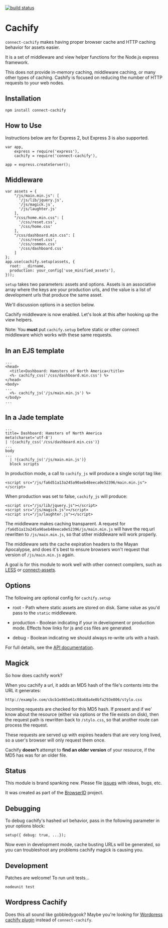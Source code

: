 [![build status](https://secure.travis-ci.org/mozilla/connect-cachify.png)](http://travis-ci.org/mozilla/connect-cachify)
# Cachify #
``connect-cachify`` makes having proper browser cache and HTTP caching
behavior for assets easier.

It is a set of middleware and view helper functions for the Node.js express framework.

This does not provide in-memory caching, middleware caching, or many other
types of caching. Cashify is focused on reducing the number of HTTP requests
to your web nodes.

## Installation ##

    npm install connect-cachify

## How to Use ##
Instructions below are for Express 2, but Express 3 is also supported.

    var app,
        express = require('express'),
        cachify = require('connect-cachify'),

    app = express.createServer();

## Middleware ##
    var assets = {
        "/js/main.min.js": [
          '/js/lib/jquery.js',
          '/js/magick.js',
          '/js/laughter.js'
        ],
        "/css/home.min.css": [
          '/css/reset.css',
          '/css/home.css'
        ],
        "/css/dashboard.min.css": [
          '/css/reset.css',
          '/css/common.css'
          '/css/dashboard.css'
        ]
    };
    app.use(cachify.setup(assets, {
      root: __dirname,
      production: your_config['use_minified_assets'],
    }));

``setup`` takes two parameters: assets and options. Assets is an associative
array where the keys are your production urls, and the value is a list of
development urls that produce the same asset.

We'll discussion options in a section below.

Cachify middleware is now enabled. Let's look at this after hooking up the view
helpers.

Note: You **must** put ``cachify.setup`` before static or other connect
middleware which works with these same requests.

## In an EJS template

    ...
    <head>
      <title>Dashboard: Hamsters of North America</title>
      <%- cachify_css('/css/dashboard.min.css') %>
    </head>
    <body>
    ...
      <%- cachify_js('/js/main.min.js') %>
    </body>
    ...

## In a Jade template

    ...
    title= Dashboard: Hamsters of North America
    meta(charset='utf-8')
    | !{cachify_css('/css/dashboard.min.css')}
    ...
    body
    ...
      | !{cachify_js('/js/main.min.js')}
      block scripts

In production mode, a call to ``cachify_js`` will produce a single script tag
like:

    <script src="/js/fa6d51a13a245a90aeb48eeca0e52396/main.min.js"></script>

When production was set to false, ``cachify_js`` will produce:

    <script src="/js/lib/jquery.js"></script>
    <script src="/js/magick.js"></script>
    <script src="/js/laughter.js"></script>

The middleware makes caching transparent. A request for
``/fa6d51a13a245a90aeb48eeca0e52396/js/main.min.js`` will have the req.url
rewritten to ``/js/main.min.js``, so that other middleware will work properly.

The middleware sets the cache expiration headers to the Mayan Apocalypse, and
does it's best to ensure browsers won't request that version of
``/js/main.min.js`` again.

A goal is for this module to work well with other connect compilers, such as
[LESS](http://lesscss.org/) or
[connect-assets](https://github.com/TrevorBurnham/connect-assets).

## Options ##
The following are optional config for ``cachify.setup``

* root - Path where static assets are stored on disk. Same value as you'd pass
to the ``static`` middleware.

* production - Boolean indicating if your in development or production mode.
    Effects how links for js and css files are generated.

* debug - Boolean indicating we should always re-write urls with a hash.

For full details, see the [API documentation](docs/API.md).

## Magick ##
So how does cachify work?

When you cachify a url, it adds an MD5 hash of the file's contents into the URL
it generates:

    http://example.com/cbcb1e865e61c08a68a4e0bfa293e806/stylo.css

Incoming requests are checked for this MD5 hash. If present and if we' know
about the resource (either via options or the file exists on disk), then the
request path is rewritten back to ``/stylo.css``, so that another route can
process the request.

These requests are served up with expires headers that are very long lived, so a user's browser will only request them once.

Cachify **doesn't** attempt to **find an older version** of your resource,
if the MD5 has was for an older file.

## Status ##

This module is brand spanking new. Please file
[issues](https://github.com/mozilla/connect-cachify/issues) with ideas, bugs,
etc.

It was created as part of the [BrowserID](https://github.com/mozilla/browserid)
project.

## Debugging ##
To debug cachify's hashed url behavior, pass in the following parameter in
your options block:

    setup({ debug: true, ...});

Now even in development mode, cache busting URLs will be generated, so you
can troubleshoot any problems cachify magick is causing you.

## Development ##

Patches are welcome! To run unit tests...

    nodeunit test

## Wordpress Cachify ##
Does this all sound like gobbledygook? Maybe you're looking for [Wordpress cachify plugin](http://wordpress.org/extend/plugins/cachify/) instead of ``connect-cachify``.

